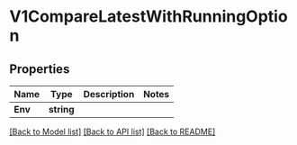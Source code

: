 # V1CompareLatestWithRunningOption

## Properties

Name | Type | Description | Notes
------------ | ------------- | ------------- | -------------
**Env** | **string** |  | 

[[Back to Model list]](../README.md#documentation-for-models) [[Back to API list]](../README.md#documentation-for-api-endpoints) [[Back to README]](../README.md)


